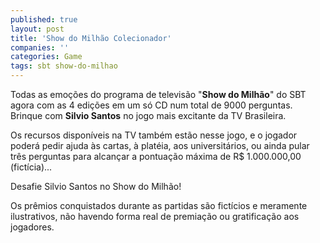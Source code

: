 ```yaml
---
published: true
layout: post
title: 'Show do Milhão Colecionador'
companies: ''
categories: Game
tags: sbt show-do-milhao
---
```

Todas as emoções do programa de televisão "<span style="font-weight: bold;">Show do Milhão</span>" do SBT agora com as 4 edições em um só CD num total de 9000 perguntas. Brinque com <span style="font-weight: bold;">Silvio Santos</span> no jogo mais excitante da TV Brasileira.
 




Os recursos disponíveis na TV também estão nesse jogo, e o jogador poderá pedir ajuda às cartas, à platéia, aos universitários, ou ainda pular três perguntas para alcançar a pontuação máxima de R$ 1.000.000,00 (fictícia)...

Desafie Silvio Santos no Show do Milhão!




Os prêmios conquistados durante as partidas são fictícios e meramente ilustrativos, não havendo forma real de premiação ou gratificação aos jogadores.


